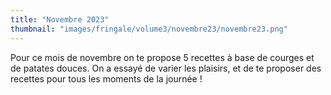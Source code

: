 ```yaml
---
title: "Novembre 2023"
thumbnail: "images/fringale/volume3/novembre23/novembre23.png"
---
```


Pour ce mois de novembre on te propose 5 recettes à base de courges et de patates douces. On a essayé de varier les plaisirs, et de te proposer des recettes pour tous les moments de la journée !